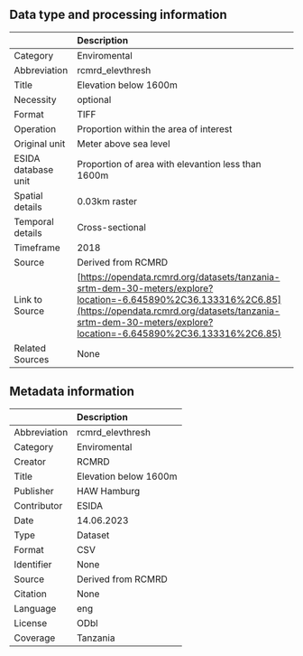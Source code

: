 ## Data type and processing information 

|                     | Description                                                                                                                                                                                                                    |
|:--------------------|:-------------------------------------------------------------------------------------------------------------------------------------------------------------------------------------------------------------------------------|
| Category            | Enviromental                                                                                                                                                                                                                   |
| Abbreviation        | rcmrd_elevthresh                                                                                                                                                                                                               |
| Title               | Elevation below 1600m                                                                                                                                                                                                          |
| Necessity           | optional                                                                                                                                                                                                                       |
| Format              | TIFF                                                                                                                                                                                                                           |
| Operation           | Proportion within the area of interest                                                                                                                                                                                         |
| Original unit       | Meter above sea level                                                                                                                                                                                                          |
| ESIDA database unit | Proportion of area with elevantion less than 1600m                                                                                                                                                                             |
| Spatial details     | 0.03km raster                                                                                                                                                                                                                  |
| Temporal details    | Cross-sectional                                                                                                                                                                                                                |
| Timeframe           | 2018                                                                                                                                                                                                                           |
| Source              | Derived from RCMRD                                                                                                                                                                                                             |
| Link to Source      | [https://opendata.rcmrd.org/datasets/tanzania-srtm-dem-30-meters/explore?location=-6.645890%2C36.133316%2C6.85](https://opendata.rcmrd.org/datasets/tanzania-srtm-dem-30-meters/explore?location=-6.645890%2C36.133316%2C6.85) |
| Related Sources     | None                                                                                                                                                                                                                           |

## Metadata information 

|              | Description           |
|:-------------|:----------------------|
| Abbreviation | rcmrd_elevthresh      |
| Category     | Enviromental          |
| Creator      | RCMRD                 |
| Title        | Elevation below 1600m |
| Publisher    | HAW Hamburg           |
| Contributor  | ESIDA                 |
| Date         | 14.06.2023            |
| Type         | Dataset               |
| Format       | CSV                   |
| Identifier   | None                  |
| Source       | Derived from RCMRD    |
| Citation     | None                  |
| Language     | eng                   |
| License      | ODbl                  |
| Coverage     | Tanzania              |